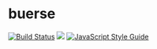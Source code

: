 # buerse

[![Build Status](https://travis-ci.com/mushegha/buerse.svg?branch=develop)](https://travis-ci.com/mushegha/buerse) 
[![](https://img.shields.io/codecov/c/github/codecov/example-python/master.svg)](https://codecov.io/gh/mushegha/buerse/branch/develop)
 [![JavaScript Style Guide](https://img.shields.io/badge/code_style-standard-brightgreen.svg)](https://standardjs.com)
